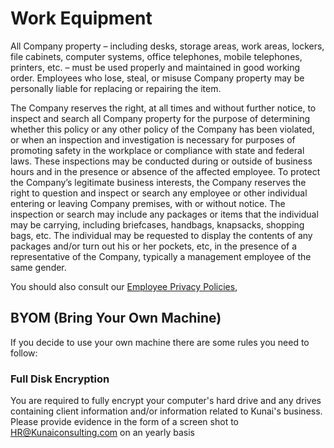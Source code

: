 # Work Equipment
All Company property – including desks, storage areas, work areas, lockers, file cabinets, computer systems, office telephones, mobile telephones, printers, etc. – must be used properly and maintained in good working order. Employees who lose, steal, or misuse Company property may be personally liable for replacing or repairing the item.

The Company reserves the right, at all times and without further notice, to inspect and search all Company property for the purpose of determining whether this policy or any other policy of the Company has been violated, or when an inspection and investigation is necessary for purposes of promoting safety in the workplace or compliance with state and federal laws.
These inspections may be conducted during or outside of business hours and in the presence or absence of the affected employee.
To protect the Company’s legitimate business interests, the Company reserves the right to question and inspect or search any employee or other individual entering or leaving Company premises, with or without notice. The inspection or search may include any packages or items that the individual may be carrying, including briefcases, handbags, knapsacks, shopping bags, etc. The individual may be requested to display the contents of any packages and/or turn out his or her pockets, etc, in the presence of a representative of the Company, typically a management employee of the same gender.

You should also consult our [Employee Privacy Policies](https://github.com/kunai-consulting/handbook/blob/master/Employment%20Policies/Employee%20Privacy.md),

## BYOM (Bring Your Own Machine)
If you decide to use your own machine there are some rules you need to follow:

###  Full Disk Encryption
You are required to fully encrypt your computer's hard drive and any drives containing client information and/or information related to Kunai's business.  Please provide evidence in the form of a screen shot to HR@Kunaiconsulting.com on an yearly basis

